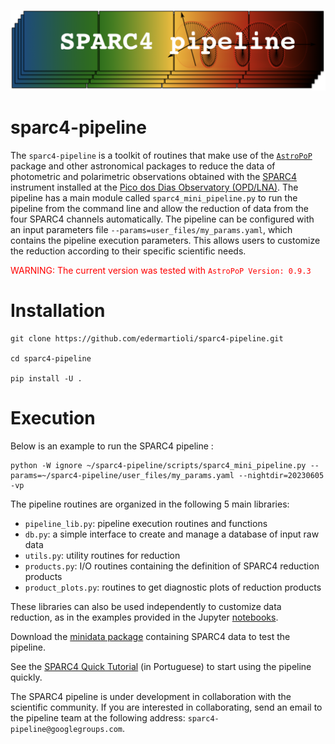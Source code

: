 ![Alt text](Figures/sparc4-pipeline-logo.png?raw=true "Title")
# sparc4-pipeline

The `sparc4-pipeline` is a toolkit of routines that make use of the [`AstroPoP`](https://github.com/juliotux/astropop) package and other astronomical packages to reduce the data of photometric and polarimetric observations obtained with the [SPARC4](https://ui.adsabs.harvard.edu/abs/2012AIPC.1429..252R/abstract) instrument installed at the [Pico dos Dias Observatory (OPD/LNA)](https://www.gov.br/lna/pt-br/composicao-1/coast/obs/opd). The pipeline has a main module called `sparc4_mini_pipeline.py` to run the pipeline from the command line and allow the reduction of data from the four SPARC4 channels automatically. The pipeline can be configured with an input parameters file `--params=user_files/my_params.yaml`, which contains the pipeline execution parameters. This allows users to customize the reduction according to their specific scientific needs.

<span style="color: red"> WARNING: The current version was tested with `AstroPoP Version: 0.9.3` </span>

# Installation

```
git clone https://github.com/edermartioli/sparc4-pipeline.git

cd sparc4-pipeline

pip install -U .
```
# Execution

Below is an example to run the SPARC4 pipeline :

```
python -W ignore ~/sparc4-pipeline/scripts/sparc4_mini_pipeline.py --params=~/sparc4-pipeline/user_files/my_params.yaml --nightdir=20230605 -vp
```

The pipeline routines are organized in the following 5 main libraries:

* `pipeline_lib.py`: pipeline execution routines and functions
* `db.py`: a simple interface to create and manage a database of input raw data 
* `utils.py`: utility routines for reduction
* `products.py`: I/O routines containing the definition of SPARC4 reduction products
* `product_plots.py`: routines to get diagnostic plots of reduction products

These libraries can also be used independently to customize data reduction, as in the examples provided in the Jupyter [notebooks](https://github.com/edermartioli/sparc4-pipeline/tree/main/notebooks).

Download the [minidata package](https://drive.google.com/file/d/1tAVjyhYGMDcrU5sDdGCmd_f5HoazZ294/view?usp=drive_link) containing SPARC4 data to test the pipeline.

See the [SPARC4 Quick Tutorial](https://github.com/edermartioli/sparc4-pipeline/blob/257cde7c85666b2cd83a76834a9f0023365393fa/docs/Manual%20da%20SPARC4%20Pipeline.pdf) (in Portuguese) to start using the pipeline quickly.

The SPARC4 pipeline is under development in collaboration with the scientific community. If you are interested in collaborating, send an email to the pipeline team at the following address: `sparc4-pipeline@googlegroups.com`.
